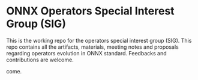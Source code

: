 # ONNX Operators Special Interest Group (SIG)

This is the working repo for the operators special interest group (SIG). This repo contains all the artifacts, materials, meeting notes and proposals regarding operators evolution in ONNX standard. Feedbacks and contributions are welcome.

come.
